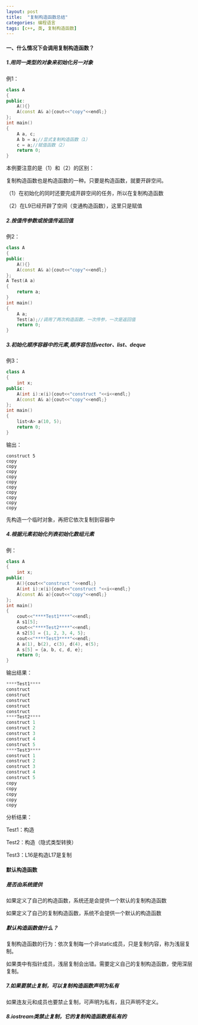 ```yaml
---
layout: post 
title:  "复制构造函数总结"
categories: 编程语言
tags: [c++, 类, 复制构造函数]
---
```


#### 一、什么情况下会调用复制构造函数？

##### 1.用同一类型的对象来初始化另一对象

例1：

```c++
class A  
{  
public:  
    A(){}  
    A(const A& a){cout<<"copy"<<endl;}  
};  
int main()  
{  
    A a, c;  
    A b = a;//显式复制构造函数（1）  
    c = a;//赋值函数（2）  
    return 0;  
}  
```
本例要注意的是（1）和（2）的区别：

复制构造函数也是构造函数的一种。只要是构造函数，就要开辟空间。

（1）在初始化的同时还要完成开辟空间的任务，所以在复制构造函数

（2）在L9已经开辟了空间（变通构造函数），这里只是赋值

##### 2.**按值**传参数或**按值**传返回值

例2：

```c++
class A  
{  
public:  
    A(){}  
    A(const A& a){cout<<"copy"<<endl;}  
};  
A Test(A a)  
{  
    return a;  
}  
int main()  
{  
    A a;  
    Test(a);//调用了两次构造函数，一次传参，一次是返回值  
    return 0;  
}  
```

##### 3.初始化顺序容器中的元素,顺序容包括vector、list、deque

例3：

```c++
class A  
{  
    int x;  
public:  
    A(int i):x(i){cout<<"construct "<<i<<endl;}  
    A(const A& a){cout<<"copy"<<endl;}  
};  
int main()  
{  
    list<A> a(10, 5);  
    return 0;  
}  
```
输出：

```
construct 5
copy
copy
copy
copy
copy
copy
copy
copy
copy
copy
```
先构造一个临时对象，再把它依次复制到容器中

##### 4.根据元素初始化列表初始化数组元素

例：

```c++
class A  
{  
    int x;  
public:  
    A(){cout<<"construct "<<endl;}  
    A(int i):x(i){cout<<"construct "<<i<<endl;}  
    A(const A& a){cout<<"copy"<<endl;}  
};  
int main()  
{  
    cout<<"****Test1****"<<endl;  
    A s1[5];  
    cout<<"****Test2****"<<endl;  
    A s2[5] = {1, 2, 3, 4, 5};  
    cout<<"****Test3****"<<endl;  
    A a(1), b(2), c(3), d(4), e(5);  
    A s[5] = {a, b, c, d, e};  
    return 0;  
}  
```

输出结果：

```c++
****Test1****
construct
construct
construct
construct
construct
****Test2****
construct 1
construct 2
construct 3
construct 4
construct 5
****Test3****
construct 1
construct 2
construct 3
construct 4
construct 5
copy
copy
copy
copy
copy
```

分析结果：

Test1：构造

Test2：构造（隐式类型转换）

Test3：L16是构造L17是复制

#### 默认构造函数

##### 是否由系统提供

如果定义了自己的构造函数，系统还是会提供一个默认的复制构造函数

如果定义了自己的复制构造函数，系统不会提供一个默认的构造函数

##### 默认构造函数做什么？

复制构造函数的行为：依次复制每一个非static成员，只是复制内容，称为浅层复制。

如果类中有指针成员，浅层复制会出错。需要定义自己的复制构造函数，使用深层复制。

##### 7.如果要禁止复制，可以复制构造函数声明为私有

如果连友元和成员也要禁止复制，可声明为私有，且只声明不定义。

##### 8.iostream类禁止复制，它的复制构造函数是私有的
